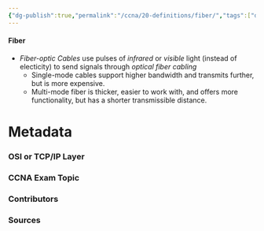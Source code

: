 ```yaml
---
{"dg-publish":true,"permalink":"/ccna/20-definitions/fiber/","tags":["defs_ccna"],"created":"2023-11-05T10:55:11.000-08:00","updated":"2023-11-08T13:57:39.280-08:00"}
---
```


#### Fiber
- *Fiber-optic Cables* use pulses of *infrared* or *visible* light (instead of electicity) to send signals through *optical fiber cabling*
	- Single-mode cables support higher bandwidth and transmits further, but is more expensive.
	- Multi-mode fiber is thicker, easier to work with, and offers more functionality, but has a shorter transmissible distance.

# Metadata
### OSI or TCP/IP Layer

### CCNA Exam Topic

### Contributors

### Sources

